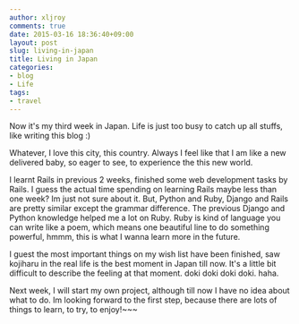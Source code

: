 ```yaml
---
author: xljroy
comments: true
date: 2015-03-16 18:36:40+09:00
layout: post
slug: living-in-japan
title: Living in Japan
categories:
- blog
- Life
tags:
- travel
---
```


Now it's my third week in Japan. Life is just too busy to catch up all stuffs, like writing this blog :)

Whatever, I love this city, this country. Always I feel like that I am like a new delivered baby, so eager to see, to experience the this new world.

I learnt Rails in previous 2 weeks, finished some web development tasks by Rails. I guess the actual time spending on learning Rails maybe less than one week? Im just not sure about it. But, Python and Ruby, Django and Rails are pretty similar except the grammar difference. The previous Django and Python knowledge helped me a lot on Ruby. Ruby is kind of language you can write like a poem, which means one beautiful line to do something powerful, hmmm, this is what I wanna learn more in the future.

I guest the most important things on my wish list have been finished, saw kojiharu in the real life is the best moment in Japan till now. It's a little bit difficult to describe the feeling at that moment. doki doki doki doki. haha.

Next week, I will start my own project, although till now I have no idea about what to do. Im looking forward to the first step, because there are lots of things to learn, to try, to enjoy!~~~
